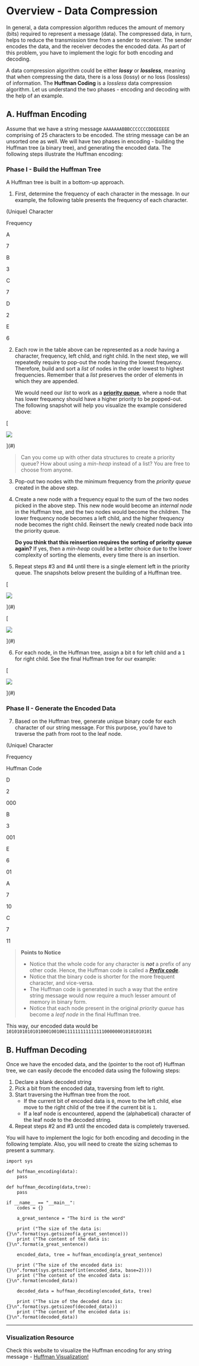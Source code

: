 Overview - Data Compression
===========================

In general, a data compression algorithm reduces the amount of memory (bits) required to represent a message (data). The compressed data, in turn, helps to reduce the transmission time from a sender to receiver. The sender encodes the data, and the receiver decodes the encoded data. As part of this problem, you have to implement the logic for both encoding and decoding.

A data compression algorithm could be either **_lossy_** or **_lossless_**, meaning that when compressing the data, there is a loss (lossy) or no loss (lossless) of information. The **Huffman Coding** is a _lossless_ data compression algorithm. Let us understand the two phases - encoding and decoding with the help of an example.

A. Huffman Encoding
-------------------

Assume that we have a string message `AAAAAAABBBCCCCCCCDDEEEEEE` comprising of 25 characters to be encoded. The string message can be an unsorted one as well. We will have two phases in encoding - building the Huffman tree (a binary tree), and generating the encoded data. The following steps illustrate the Huffman encoding:

### **Phase I - Build the Huffman Tree**  

A Huffman tree is built in a bottom-up approach.

1.  First, determine the frequency of each character in the message. In our example, the following table presents the frequency of each character.

(Unique) Character

Frequency

A

7

B

3

C

7

D

2

E

6

2.  Each row in the table above can be represented as a _node_ having a character, frequency, left child, and right child. In the next step, we will repeatedly require to pop-out the node having the lowest frequency. Therefore, build and sort a _list_ of nodes in the order lowest to highest frequencies. Remember that a _list_ preserves the order of elements in which they are appended.
    
    We would need our _list_ to work as a **[priority queue](https://en.wikipedia.org/wiki/Priority_queue)**, where a node that has lower frequency should have a higher priority to be popped-out. The following snapshot will help you visualize the example considered above:
    

[

![](https://video.udacity-data.com/topher/2020/May/5eac5f84_screenshot-2020-04-27-at-5.15.56-pm/screenshot-2020-04-27-at-5.15.56-pm.png)



](#)

> Can you come up with other data structures to create a priority queue? How about using a _min-heap_ instead of a list? You are free to choose from anyone.

3.  Pop-out two nodes with the minimum frequency from the _priority queue_ created in the above step.

4.  Create a new node with a frequency equal to the sum of the two nodes picked in the above step. This new node would become an _internal node_ in the Huffman tree, and the two nodes would become the children. The lower frequency node becomes a left child, and the higher frequency node becomes the right child. Reinsert the newly created node back into the priority queue.  
    
    **Do you think that this reinsertion requires the sorting of priority queue again?** If yes, then a _min-heap_ could be a better choice due to the lower complexity of sorting the elements, every time there is an insertion.
    

5.  Repeat steps #3 and #4 until there is a single element left in the priority queue. The snapshots below present the building of a Huffman tree.

[

![](https://video.udacity-data.com/topher/2020/May/5eac5fd2_huffman-tree-1/huffman-tree-1.png)



](#)

[

![](https://video.udacity-data.com/topher/2020/May/5eac5feb_huffman-tree-2/huffman-tree-2.png)



](#)

6.  For each node, in the Huffman tree, assign a bit `0` for left child and a `1` for right child. See the final Huffman tree for our example:

[

![](https://video.udacity-data.com/topher/2020/May/5eac6028_huffman-tree-3/huffman-tree-3.png)



](#)

### **Phase II - Generate the Encoded Data**  

7.  Based on the Huffman tree, generate unique binary code for each character of our string message. For this purpose, you'd have to traverse the path from root to the leaf node.

(Unique) Character

Frequency

Huffman Code

D

2

000

B

3

001

E

6

01

A

7

10

C

7

11

> **Points to Notice**  
> 
> *   Notice that the whole code for any character is **_not_** a prefix of any other code. Hence, the Huffman code is called a **_[Prefix code](https://en.wikipedia.org/wiki/Prefix_code)_**.
> *   Notice that the binary code is shorter for the more frequent character, and vice-versa.
> *   The Huffman code is generated in such a way that the entire string message would now require a much lesser amount of memory in binary form.
> *   Notice that each node present in the original _priority queue_ has become a _leaf node_ in the final Huffman tree.

This way, our encoded data would be `1010101010101000100100111111111111111000000010101010101`

B. Huffman Decoding
-------------------

Once we have the encoded data, and the (pointer to the root of) Huffman tree, we can easily decode the encoded data using the following steps:

1.  Declare a blank decoded string
2.  Pick a bit from the encoded data, traversing from left to right.
3.  Start traversing the Huffman tree from the root.
    *   If the current bit of encoded data is `0`, move to the left child, else move to the right child of the tree if the current bit is `1`.
    *   If a leaf node is encountered, append the (alphabetical) character of the leaf node to the decoded string.
4.  Repeat steps #2 and #3 until the encoded data is completely traversed.

You will have to implement the logic for both encoding and decoding in the following template. Also, you will need to create the sizing schemas to present a summary.

    import sys
    
    def huffman_encoding(data):
        pass
    
    def huffman_decoding(data,tree):
        pass
    
    if __name__ == "__main__":
        codes = {}
    
        a_great_sentence = "The bird is the word"
    
        print ("The size of the data is: {}\n".format(sys.getsizeof(a_great_sentence)))
        print ("The content of the data is: {}\n".format(a_great_sentence))
    
        encoded_data, tree = huffman_encoding(a_great_sentence)
    
        print ("The size of the encoded data is: {}\n".format(sys.getsizeof(int(encoded_data, base=2))))
        print ("The content of the encoded data is: {}\n".format(encoded_data))
    
        decoded_data = huffman_decoding(encoded_data, tree)
    
        print ("The size of the decoded data is: {}\n".format(sys.getsizeof(decoded_data)))
        print ("The content of the encoded data is: {}\n".format(decoded_data))
    

* * *

### Visualization Resource

Check this website to visualize the Huffman encoding for any string message - [Huffman Visualization!](https://people.ok.ubc.ca/ylucet/DS/Huffman.html)
